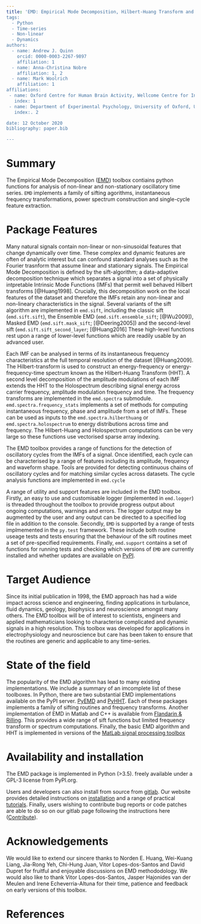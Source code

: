 ```yaml
---
title: 'EMD: Empirical Mode Decomposition, Hilbert-Huang Transform and Holospectrum analyses in Python.
tags:
  - Python
  - Time-series
  - Non-linear
  - Dynamics
authors:
  - name: Andrew J. Quinn
    orcid: 0000-0003-2267-9897
    affiliation: 1
  - name: Anna-Christina Nobre
    affiliation: 1, 2
  - name: Mark Woolrich
    affiliation: 1
affiliations:
 - name: Oxford Centre for Human Brain Activity, Wellcome Centre for Integrative Neuroimaging, Department of Psychiatry, University of Oxford, UK.
   index: 1
 - name: Department of Experimental Psychology, University of Oxford, UK.
   index:. 2

date: 12 October 2020
bibliography: paper.bib

---
```


# Summary

The Empirical Mode Decomposition ([EMD](https://emd.readthedocs.io/en/latest/))
toolbox contiains python functions for analysis of non-linear and
non-stationary oscillatory time series. `EMD` implements a family of sifting
agorithms, instantaneous frequency transformations, power spectrum construction
and single-cycle feature extraction.

# Package Features

Many natural signals contain non-linear or non-sinusoidal features that change
dynamically over time. These complex and dynamic features are often of analytic
interest but can confound standard analyses such as the Fourier trasnform that
assume linear and stationary signals. The Empirical Mode Decomposition is
defined by the sift-algorithm; a data-adaptive decomposition technique which
separates a signal into a set of physically intpretable Intrinsic Mode
Functions (IMFs) that permit well behaved Hilbert transforms [@Huang1998].
Crucially, this decomposition work on the local features of the dataset and
therefore the IMFs retain any non-linear and non-lineary characteristics in the
signal. Several variants of the sift algorithm are implemented in `emd.sift`,
including the classic sift (`emd.sift.sift`), the Ensemble EMD
(`emd.sift.ensemble_sift`; [@Wu2009]), Masked EMD (`emd.sift.mask_sift`;
[@Deering2005]) and the second-level sift (`emd.sift.sift_second_layer`;
[@Huang2016] These high-level functions rest upon a range of lower-level
functions which are readily usable by an advanced user.

Each IMF can be analysed in terms of its instantaneous frequency
characteristics at the full temporal resolution of the dataset [@Huang2009].
The Hilbert-transform is used to construct an energy-frequency or
energy-frequency-time spectrum known as the Hilbert-Huang Transform (HHT). A
second level decomposition of the amplitude modulations of each IMF extends the
HHT to the Holospectrum describing signal energy across carrier frequency,
amplitude modulation frequency and time. The frequency transforms are
implemented in the `emd.spectra` submodule. `emd.spectra.frequency_stats`
implements a set of methods for computing instantaneous frequency, phase and
amplitude from a set of IMFs. These can be used as inputs to the
`emd.spectra.hilberthuang` or `emd.spectra.holospectrum` to energy
distributions across time and frequency. The Hilbert-Huang and Holospectrum
computations can be very large so these functions use vectorised sparse array
indexing.

The EMD toolbox provides a range of functions for the detection of oscillatory
cycles from the IMFs of a signal. Once identified, each cycle can be
characterised by a range of features including its amplitude, frequency and
waveform shape. Tools are provided for detecting continuous chains of
oscillatory cycles and for matching similar cycles across datasets. The cycle
analysis functions are implemented in `emd.cycle`

A range of utility and support features are included in the EMD toolbox.
Firstly, an easy to use and customisable logger (implemented in `emd.logger`)
is threaded throughout the toolbox to provide progress output about ongoing
computations, warnings and errors. The logger output may be augmented by the
user and any output can be directed to a specified log file in addition to the
console. Secondly, `EMD` is supported by a range of tests implmemented in the
`py.test` framework. These include both routine useage tests and tests ensuring
that the behaviour of the sift routines meet a set of pre-specified
requirements. Finally, `emd.support` contains a set of functions for running
tests and checking which versions of `EMD` are currently installed and whether
updates are available on [PyPI](https://pypi.org/project/emd/).

# Target Audience

Since its initial publication in 1998, the EMD approach has had a wide impact
across science and engineering, finding applications in turbulance, fluid
dynamics, geology, biophysics and neuroscience amongst many others. The EMD
toolbox will be of interest to scientists, engineers and applied mathematicians
looking to characterise complicated and dynamic signals in a high resolution.
This toolbox was developed for applications in electrophysiology and
neuroscience but care has been taken to ensure that the routines are generic
and applicable to any time-series.

# State of the field

The popularity of the EMD algorithm has lead to many existing implementations.
We include a summary of an imcomplete list of these toolboxes. In Python, there
are two substantial EMD implementations available on the PyPI server.
[PyEMD](https://pyemd.readthedocs.io/en/latest/) and
[PyHHT](https://pyhht.readthedocs.io/en/latest/). Each of these packages
implements a family of sifting routines and frequency transforms.  Another
implementation of EMD in Matlab and C++ is available from [Flandarin &
Rilling](http://perso.ens-lyon.fr/patrick.flandrin/emd.html). This provides a
wide range of sift functions but limited frequency transform or spectrum
computations. Finally, the basic EMD algorithm and HHT is implemented in
versions of the [MatLab signal processing
toolbox](https://uk.mathworks.com/help/signal/ref/emd.html)

# Availability and installation

The EMD package is implemented in Python (>3.5). freely available under a GPL-3
license from PyPI.org.

Users and developers can also install from source from
[gitlab](https://gitlab.com/emd-dev/emd). Our website provides detailed
instructions on
[installation](https://emd.readthedocs.io/en/latest/install.html) and a range
of practical
[tutorials](https://emd.readthedocs.io/en/latest/emd_tutorials/index.html).
Finally, users wishing to contribute bug reports or code patches are able to do
so on our gitlab page following the instructions here
([Contribute](https://emd.readthedocs.io/en/latest/contributing.html)).


# Acknowledgements

We would like to extend our sincere thanks to Norden E. Huang, Wei-Kuang Liang,
Jia-Rong Yeh, Chi-Hung Juan, Vitor Lopes-dos-Santos and David Dupret for
fruitful and enjoyable discussions on EMD methododology. We would also like to
thank Vitor Lopes-dos-Santos, Jasper Hajonides van der Meulen and Irene
Echeverria-Altuna for their time, patience and feedback on early versions of
this toolbox.

# References
